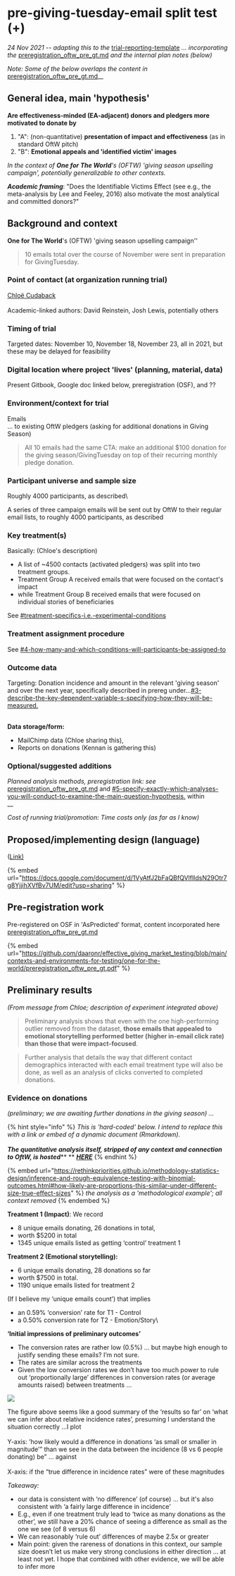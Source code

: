 # pre-giving-tuesday-email split test (+)

_24 Nov 2021 -- adapting this to the_ [trial-reporting-template](../../trial-reporting-template/ "mention") _... incorporating the_ [preregistration\_oftw\_pre\_gt.md](preregistration\_oftw\_pre\_gt.md "mention") _and the internal plan notes (below)_

_Note: Some of the below overlaps the content in_ [preregistration\_oftw\_pre\_gt.md](preregistration\_oftw\_pre\_gt.md "mention")\_\_

## General idea, main 'hypothesis' <a href="#general-idea-main-hypothesis" id="general-idea-main-hypothesis"></a>

**Are effectiveness-minded (EA-adjacent) donors and pledgers more motivated to donate by**

1. "A": (non-quantitative) **presentation of impact and effectiveness** (as in standard OftW pitch)
2. "B": **Emotional appeals and 'identified victim' images**

_In the context of **One for The World**'s (OFTW) 'giving season upselling campaign', potentially generalizable to other contexts._

_**Academic framing**_: "Does the Identifiable Victims Effect (see e.g., the meta-analysis by Lee and Feeley, 2016) also motivate the most analytical and committed donors?"

## Background and context

**One for The World**'s (OFTW) 'giving season upselling campaign''

> 10 emails total over the course of November were sent in preparation for GivingTuesday.

### Point of contact (at organization running trial)

[Chloë Cudaback](https://app.gitbook.com/u/wTqRK0aZqff8Tbm0WPvAj34i4k03 "mention")\
\
Academic-linked authors: David Reinstein, Josh Lewis, potentially others

### Timing of trial

Targeted dates: November 10, November 18, November 23, all in 2021, but these may be delayed for feasibility

### Digital location where project 'lives' (planning, material, data)

Present Gitbook, Google doc linked below, preregistration (OSF), and ??

### Environment/context for trial

Emails\
... to existing OftW pledgers (asking for additional donations in Giving Season)

> All 10 emails had the same CTA: make an additional $100 donation for the giving season/GivingTuesday on top of their recurring monthly pledge donation.

### **Participant universe and sample size**

Roughly 4000 participants, as described\\

A series of three campaign emails will be sent out by OftW to their regular email lists, to roughly 4000 participants, as described

### Key treatment(s)

Basically: (Chloe's description)

* A list of \~4500 contacts (activated pledgers) was split into two treatment groups.
* Treatment Group A received emails that were focused on the contact's impact
* while Treatment Group B received emails that were focused on individual stories of beneficiaries

See [#treatment-specifics-i.e.-experimental-conditions](preregistration\_oftw\_pre\_gt.md#treatment-specifics-i.e.-experimental-conditions "mention")

### Treatment assignment procedure

See [#4-how-many-and-which-conditions-will-participants-be-assigned-to](preregistration\_oftw\_pre\_gt.md#4-how-many-and-which-conditions-will-participants-be-assigned-to "mention")

### **Outcome data**

Targeting: Donation incidence and amount in the relevant 'giving season' and over the next year, specifically described in prereg under...[#3-describe-the-key-dependent-variable-s-specifying-how-they-will-be-measured.](preregistration\_oftw\_pre\_gt.md#3-describe-the-key-dependent-variable-s-specifying-how-they-will-be-measured. "mention")

\
**Data storage/form:**

* MailChimp data (Chloe sharing this),
* Reports on donations (Kennan is gathering this)

### **Optional/suggested additions**

_Planned analysis methods, preregistration link: see_ [preregistration\_oftw\_pre\_gt.md](preregistration\_oftw\_pre\_gt.md "mention") and [#5-specify-exactly-which-analyses-you-will-conduct-to-examine-the-main-question-hypothesis.](preregistration\_oftw\_pre\_gt.md#5-specify-exactly-which-analyses-you-will-conduct-to-examine-the-main-question-hypothesis. "mention") within\
\_\_

_Cost of running trial/promotion: Time costs only (as far as I know)_

## Proposed/implementing design (language)

([Link)](https://docs.google.com/document/d/1VyAtfJ2bFaQBfQVlflIdsN29Otr7g8YjjihXVfBv7UM/edit?usp=sharing)

{% embed url="https://docs.google.com/document/d/1VyAtfJ2bFaQBfQVlflIdsN29Otr7g8YjjihXVfBv7UM/edit?usp=sharing" %}

## Pre-registration work

Pre-registered on OSF in 'AsPredicted' format, content incorporated here [preregistration\_oftw\_pre\_gt.md](preregistration\_oftw\_pre\_gt.md "mention")

{% embed url="https://github.com/daaronr/effective_giving_market_testing/blob/main/contexts-and-environments-for-testing/one-for-the-world/preregistration_oftw_pre_gt.pdf" %}

## Preliminary results

_(From message from Chloe; description of experiment integrated above)_

> Preliminary analysis shows that even with the one high-performing outlier removed from the dataset, **those emails that appealed to emotional storytelling performed better (higher in-email click rate) than those that were impact-focused**.

> Further analysis that details the way that different contact demographics interacted with each email treatment type will also be done, as well as an analysis of clicks converted to completed donations.

### **Evidence on donations**

_(preliminary; we are awaiting further donations in the giving season) ..._

{% hint style="info" %}
_This is 'hard-coded' below. I intend to replace this with a link or embed of a dynamic document (Rmarkdown)._\
\
_**The quantitative analysis itself, stripped of any context and connection to OftW, is hosted**_** ** [_**HERE**_](https://rethinkpriorities.github.io/methodology-statistics-design/inference-and-rough-equivalence-testing-with-binomial-outcomes.html#how-likely-are-proportions-this-similar-under-different-size-true-effect-sizes)
{% endhint %}

{% embed url="https://rethinkpriorities.github.io/methodology-statistics-design/inference-and-rough-equivalence-testing-with-binomial-outcomes.html#how-likely-are-proportions-this-similar-under-different-size-true-effect-sizes" %}
_the analysis as a 'methodological example'; all context removed_
{% endembed %}

**Treatment 1 (Impact)**: We record

* 8 unique emails donating, 26 donations in total,
* worth $5200 in total
* 1345 unique emails listed as getting ‘control’ treatment 1

**Treatment 2 (Emotional storytelling):**

* 6 unique emails donating, 28 donations so far
* worth $7500 in total.
* 1190 unique emails listed for treatment 2

(If I believe my ‘unique emails count’) that implies

* an 0.59% ‘conversion’ rate for T1 - Control
* a 0.50% conversion rate for T2 - Emotion/Story\\

**‘Initial impressions of preliminary outcomes’**

* The conversion rates are rather low (0.5%) … but maybe high enough to justify sending these emails? I’m not sure.
* The rates are similar across the treatments
* Given the low conversion rates we don’t have too much power to rule out ‘proportionally large’ differences in conversion rates (or average amounts raised) between treatments …

![](<../../../.gitbook/assets/image (3) (1).png>)

The figure above seems like a good summary of the ‘results so far’ on ‘what we can infer about relative incidence rates’, presuming I understand the situation correctly …I plot\
\
Y-axis: ’how likely would a difference in donations ‘as small or smaller in magnitude’” than we see in the data between the incidence (8 vs 6 people donating) be” … against\
\
X-axis: if the “true difference in incidence rates” were of these magnitudes

_Takeaway:_

* our data is consistent with ‘no difference’ (of course) … but it's also consistent with ‘a fairly large difference in incidence’
* E.g., even if one treatment truly lead to ‘twice as many donations as the other’, we still have a 20% chance of seeing a difference as small as the one we see (of 8 versus 6)
* We can reasonably ‘rule out’ differences of maybe 2.5x or greater
* Main point: given the rareness of donations in this context, our sample size doesn’t let us make very strong conclusions in either direction … at least not yet. I hope that combined with other evidence, we will be able to infer more
